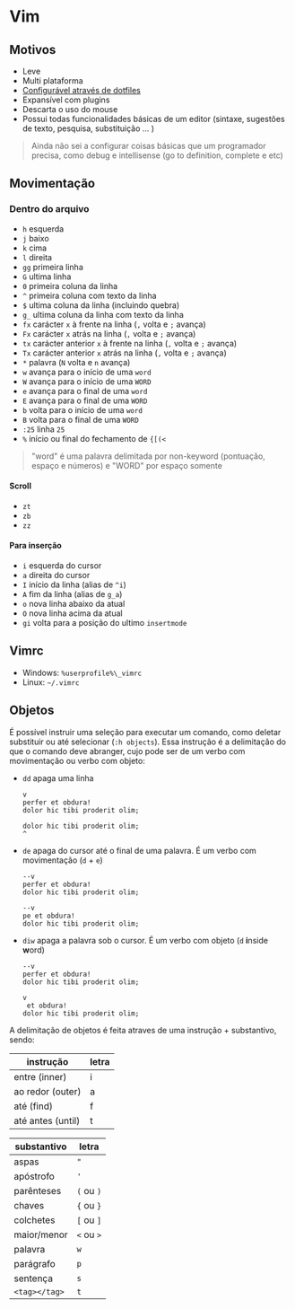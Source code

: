 # Vim
## Motivos
- Leve
- Multi plataforma
- [Configurável através de dotfiles](#vimrc)
- Expansível com plugins
- Descarta o uso do mouse
- Possui todas funcionalidades básicas de um editor (sintaxe, sugestões de texto, pesquisa, substituição ... )

> Ainda não sei a configurar coisas básicas que um programador precisa, como debug e intellisense (go to definition, complete e etc)

<!-- ## Instalação -->
<!-- ## Modos -->
<!-- ### Normal -->
<!-- ### Insert -->
<!-- #### Auto complete -->
<!-- ### Visual -->
<!-- ### Command -->
<!-- ## Arquivos -->
## Movimentação
### Dentro do arquivo
- ``h`` esquerda
- ``j`` baixo
- ``k`` cima
- ``l`` direita
- ``gg`` primeira linha
- ``G`` ultima linha
- ``0`` primeira coluna da linha
- ``^`` primeira coluna com texto da linha
- ``$`` ultima coluna da linha (incluindo quebra)
- ``g_`` ultima coluna da linha com texto da linha
- ``fx`` carácter ``x`` à frente na linha (``,`` volta e ``;`` avança)
- ``Fx`` carácter ``x`` atrás na linha (``,`` volta e ``;`` avança)
- ``tx`` carácter anterior ``x``  à frente na linha (``,`` volta e ``;`` avança)
- ``Tx`` carácter anterior ``x`` atrás na linha (``,`` volta e ``;`` avança)
- ``*`` palavra (``N`` volta e  ``n`` avança)
- ``w`` avança para o início de uma `word`
- ``W`` avança para o início de uma `WORD`
- ``e`` avança para o final de uma `word`
- ``E`` avança para o final de uma `WORD`
- ``b`` volta para o início de uma `word`
- ``B`` volta para o final de uma `WORD`
- ``:25`` linha ``25``
- ``%`` início ou final do fechamento de `{[(<`

> "word" é uma palavra delimitada por non-keyword (pontuação, espaço e números) e "WORD" por espaço somente

#### Scroll
- ``zt``
- ``zb``
- ``zz``

#### Para inserção
- ``i`` esquerda do cursor
- ``a``  direita do cursor
- ``I`` início da linha (alias de ``^i``)
- ``A`` fim da linha (alias de ``g_a``)
- ``o`` nova linha abaixo da atual
- ``O`` nova linha acima da atual
- ``gi`` volta para a posição do ultimo `insertmode`

<!-- ### Entre arquivos -->
<!-- ## Registradores -->
<!-- ## Pesquisa/Substituição -->
## Vimrc
- Windows: `%userprofile%\_vimrc`
- Linux: `~/.vimrc`

## Objetos

É possível instruir uma seleção para executar um comando, como deletar substituir ou até selecionar (``:h objects``). Essa instrução é a delimitação do que o comando deve abranger, cujo pode ser de um verbo com movimentação ou verbo com objeto:

- ``dd`` apaga uma linha
  ```
  v
  perfer et obdura!
  dolor hic tibi proderit olim;
  ```
  ```
  dolor hic tibi proderit olim;
  ^
  ```

- ``de`` apaga do cursor até o final de uma palavra. É um verbo com movimentação (``d`` + ``e``)
  ```
  --v
  perfer et obdura!
  dolor hic tibi proderit olim;
  ```
  ```
  --v
  pe et obdura!
  dolor hic tibi proderit olim;
  ```
  
- ``diw`` apaga a palavra sob o cursor. É um verbo com objeto (``d`` **i**nside **w**ord)
  ```
  --v
  perfer et obdura!
  dolor hic tibi proderit olim;
  ```
  ```
  v
   et obdura!
  dolor hic tibi proderit olim;
  ```

A delimitação de objetos é feita atraves de uma instrução + substantivo, sendo:

|instrução|letra|
|-|-|
|entre (inner)|i|
|ao redor (outer)|a|
|até (find)|f|
|até antes (until)|t|

|substantivo|letra|
|-|-|
|aspas|`"`|
|apóstrofo|`'`|
|parênteses| `(` ou `)`|
|chaves|`{` ou `}`|
|colchetes|`[` ou `]`|
|maior/menor|`<` ou `>`|
|palavra|`w`|
|parágrafo|`p`|
|sentença|`s`|
|`<tag></tag>`|`t`|


<!-- ### Spellchecker -->
<!-- ### Maps -->
<!-- ## Plugins -->
<!-- ### goyo.vim -->
<!-- ### ctrlp.vim -->
<!-- ### vim-startify -->
<!-- ### xptemplate -->
<!-- ### vim-rest-console -->
<!-- ### vimwiki -->

